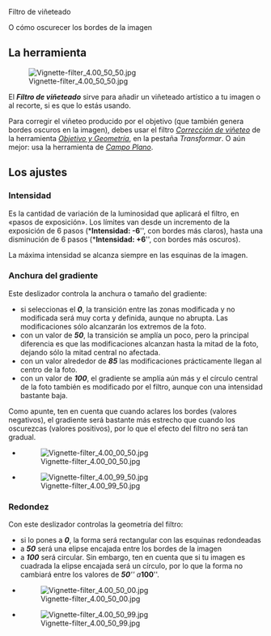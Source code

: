 <div class="pagetitle">

Filtro de viñeteado

</div>
<div class="headline">

O cómo oscurecer los bordes de la imagen

</div>

## La herramienta

<figure>
<img src="Vignette-filter_4.00_50_50.jpg"
title="Vignette-filter_4.00_50_50.jpg" />
<figcaption>Vignette-filter_4.00_50_50.jpg</figcaption>
</figure>

El ***Filtro de viñeteado*** sirve para añadir un viñeteado artístico a
tu imagen o al recorte, si es que lo estás usando.

Para corregir el viñeteo producido por el objetivo (que también genera
bordes oscuros en la imagen), debes usar el filtro [*Corrección de
viñeteo*](Lens/Geometry/es#Corrección_de_viñeteo "wikilink") de la
herramienta [*Objetivo y Geometría*](Lens/Geometry/es "wikilink"), en la
pestaña *Transformar*. O aún mejor: usa la herramienta de [*Campo
Plano*](Flat_Field/es "wikilink").

## Los ajustes

### Intensidad

Es la cantidad de variación de la luminosidad que aplicará el filtro, en
«pasos de exposición». Los límites van desde un incremento de la
exposición de 6 pasos (***Intensidad: -6**'', con bordes más claros),
hasta una disminución de 6 pasos (***Intensidad: +6**'', con bordes más
oscuros).

La máxima intensidad se alcanza siempre en las esquinas de la imagen.

### Anchura del gradiente

Este deslizador controla la anchura o tamaño del gradiente:

- si seleccionas el ***0***, la transición entre las zonas modificada y
  no modificada será muy corta y definida, aunque no abrupta. Las
  modificaciones sólo alcanzarán los extremos de la foto.
- con un valor de ***50***, la transición se amplía un poco, pero la
  principal diferencia es que las modificaciones alcanzan hasta la mitad
  de la foto, dejando sólo la mitad central no afectada.
- con un valor alrededor de ***85*** las modificaciones prácticamente
  llegan al centro de la foto.
- con un valor de ***100***, el gradiente se amplía aún más y el círculo
  central de la foto también es modificado por el filtro, aunque con una
  intensidad bastante baja.

Como apunte, ten en cuenta que cuando aclares los bordes (valores
negativos), el gradiente será bastante más estrecho que cuando los
oscurezcas (valores positivos), por lo que el efecto del filtro no será
tan gradual.

<div>

- <figure>
  <img src="Vignette-filter_4.00_00_50.jpg"
  title="Vignette-filter_4.00_00_50.jpg" />
  <figcaption>Vignette-filter_4.00_00_50.jpg</figcaption>
  </figure>

- <figure>
  <img src="Vignette-filter_4.00_99_50.jpg"
  title="Vignette-filter_4.00_99_50.jpg" />
  <figcaption>Vignette-filter_4.00_99_50.jpg</figcaption>
  </figure>

</div>

### Redondez

Con este deslizador controlas la geometría del filtro:

- si lo pones a ***0***, la forma será rectangular con las esquinas
  redondeadas
- a ***50*** será una elipse encajada entre los bordes de la imagen
- a ***100*** será circular. Sin embargo, ten en cuenta que si tu imagen
  es cuadrada la elipse encajada será un círculo, por lo que la forma no
  cambiará entre los valores de ***50**'' a***100**''.

<div>

- <figure>
  <img src="Vignette-filter_4.00_50_00.jpg"
  title="Vignette-filter_4.00_50_00.jpg" />
  <figcaption>Vignette-filter_4.00_50_00.jpg</figcaption>
  </figure>

- <figure>
  <img src="Vignette-filter_4.00_50_99.jpg"
  title="Vignette-filter_4.00_50_99.jpg" />
  <figcaption>Vignette-filter_4.00_50_99.jpg</figcaption>
  </figure>

</div>